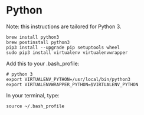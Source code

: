# Python
Note: this instructions are tailored for Python 3.

```
brew install python3
brew postinstall python3
pip3 install --upgrade pip setuptools wheel
sudo pip3 install virtualenv virtualenvwrapper
```

Add this to your .bash_profile:

```
# python 3
export VIRTUALENV_PYTHON=/usr/local/bin/python3
export VIRTUALENVWRAPPER_PYTHON=$VIRTUALENV_PYTHON
```

In your terminal, type:

```
source ~/.bash_profile
```

